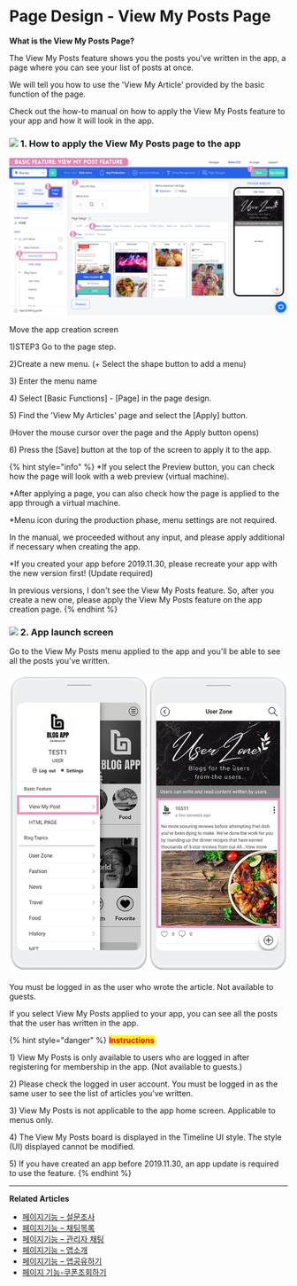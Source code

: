 # Page Design - View My Posts Page

**What is the View My Posts Page?**

The View My Posts feature shows you the posts you've written in the app, a page where you can see your list of posts at once.

We will tell you how to use the 'View My Article' provided by the basic function of the page.

Check out the how-to manual on how to apply the View My Posts feature to your app and how it will look in the app.

### ![](https://wp.swing2app.co.kr/wp-content/uploads/2018/09/%EB%8B%A8%EB%9D%BD1-1.png) **1.** How to apply the View My Posts page to the app

![](<../../../.gitbook/assets/1.. (13).png>)

Move the app creation screen

1\)STEP3 Go to the page step.

2\)Create a new menu. (+ Select the shape button to add a menu)

3\) Enter the menu name

4\) Select \[Basic Functions] - \[Page] in the page design.

5\) Find the 'View My Articles' page and select the \[Apply] button.

(Hover the mouse cursor over the page and the Apply button opens)

6\) Press the \[Save] button at the top of the screen to apply it to the app.

{% hint style="info" %}
\*If you select the Preview button, you can check how the page will look with a web preview (virtual machine).

\*After applying a page, you can also check how the page is applied to the app through a virtual machine.

\*Menu icon during the production phase, menu settings are not required.

In the manual, we proceeded without any input, and please apply additional if necessary when creating the app.

\*If you created your app before 2019.11.30, please recreate your app with the new version first! (Update required)

In previous versions, I don't see the View My Posts feature. So, after you create a new one, please apply the View My Posts feature on the app creation page.
{% endhint %}

### ![](https://wp.swing2app.co.kr/wp-content/uploads/2018/09/%EB%8B%A8%EB%9D%BD1-1.png) **2.** App launch screen

Go to the View My Posts menu applied to the app and you'll be able to see all the posts you've written.

![](../../../.gitbook/assets/Uaefgentitled-2.png)

You must be logged in as the user who wrote the article. Not available to guests.

If you select View My Posts applied to your app, you can see all the posts that the user has written in the app.

{% hint style="danger" %}
<mark style="color:red;">**Instructions**</mark>

1\) View My Posts is only available to users who are logged in after registering for membership in the app. (Not available to guests.)

2\) Please check the logged in user account. You must be logged in as the same user to see the list of articles you've written.

3\) View My Posts is not applicable to the app home screen. Applicable to menus only.

4\) The View My Posts board is displayed in the Timeline UI style. The style (UI) displayed cannot be modified.

5\) If you have created an app before 2019.11.30, an app update is required to use the feature.
{% endhint %}

***

**Related Articles**

* [페이지기능 – 설문조사](https://wp.swing2app.co.kr/documentation/v3manual/survey/)
* [페이지기능 – 채팅목록](https://wp.swing2app.co.kr/documentation/v3manual/chat-list/)
* [페이지기능 – 관리자 채팅](https://wp.swing2app.co.kr/documentation/v3manual/adminchat/)
* [페이지기능 – 앱소개](https://wp.swing2app.co.kr/documentation/v3manual/intro/)
* [페이지기능 – 앱공유하기](https://wp.swing2app.co.kr/documentation/v3manual/appshare/)
* [페이지 기능-쿠폰조회하기](https://wp.swing2app.co.kr/documentation/v3manual/couponview/)
